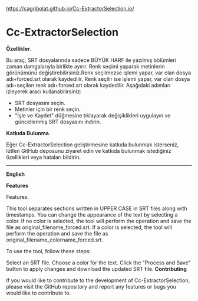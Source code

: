 https://cagribolat.github.io/Cc-ExtractorSelection.io/


# Cc-ExtractorSelection

<b>Özellikler</b>.</p>

Bu araç, SRT dosyalarında sadece BÜYÜK HARF ile yazılmış bölümleri zaman damgalarıyla birlikte ayırır.
Renk seçimi yaparak metinlerin görünümünü değiştirebilirsiniz.Renk seçilmezse işlemi yapar, var olan dosya adı+forced.srt olarak kaydedilir.
Renk seçilir ise işlemi yapar, var olan dosya adı+seçilen renk adı+forced.srt olarak kaydedilir.
 Aşağıdaki adımları izleyerek aracı kullanabilirsiniz:

- SRT dosyasını seçin.
- Metinler için bir renk seçin.
- "İşle ve Kaydet" düğmesine tıklayarak değişiklikleri uygulayın ve güncellenmiş SRT dosyasını indirin.

<b>Katkıda Bulunma</b>.</p>
Eğer Cc-ExtractorSelection geliştirmesine katkıda bulunmak isterseniz, lütfen GitHub deposunu ziyaret edin ve katkıda bulunmak istediğiniz özellikleri veya hataları bildirin.



________________________________________________________________________________________________________________________________________________________________________________________________________

<b>English</b></p>
<b>Features</b></p>

Features.

This tool separates sections written in UPPER CASE in SRT files along with timestamps. You can change the appearance of the text by selecting a color. If no color is selected, the tool will perform the operation and save the file as original_filename_forced.srt. If a color is selected, the tool will perform the operation and save the file as original_filename_colorname_forced.srt.

To use the tool, follow these steps:

Select an SRT file.
Choose a color for the text.
Click the "Process and Save" button to apply changes and download the updated SRT file.
<b>Contributing</b></p>
If you would like to contribute to the development of Cc-ExtractorSelection, please visit the GitHub repository and report any features or bugs you would like to contribute to.

